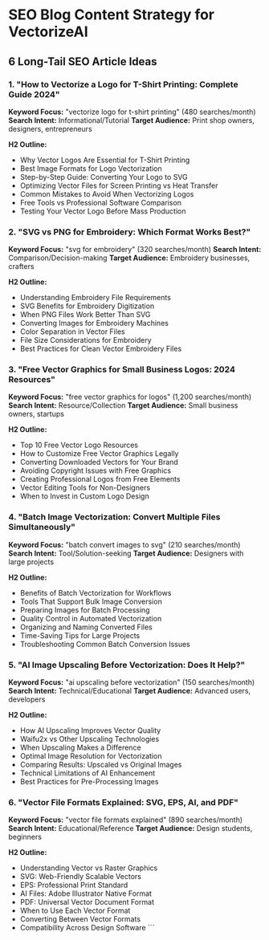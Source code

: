 # SEO Blog Content Strategy for VectorizeAI

## 6 Long-Tail SEO Article Ideas

### 1. "How to Vectorize a Logo for T-Shirt Printing: Complete Guide 2024"
**Keyword Focus:** "vectorize logo for t-shirt printing" (480 searches/month)
**Search Intent:** Informational/Tutorial
**Target Audience:** Print shop owners, designers, entrepreneurs

**H2 Outline:**
- Why Vector Logos Are Essential for T-Shirt Printing
- Best Image Formats for Logo Vectorization
- Step-by-Step Guide: Converting Your Logo to SVG
- Optimizing Vector Files for Screen Printing vs Heat Transfer
- Common Mistakes to Avoid When Vectorizing Logos
- Free Tools vs Professional Software Comparison
- Testing Your Vector Logo Before Mass Production

### 2. "SVG vs PNG for Embroidery: Which Format Works Best?"
**Keyword Focus:** "svg for embroidery" (320 searches/month)
**Search Intent:** Comparison/Decision-making
**Target Audience:** Embroidery businesses, crafters

**H2 Outline:**
- Understanding Embroidery File Requirements
- SVG Benefits for Embroidery Digitization
- When PNG Files Work Better Than SVG
- Converting Images for Embroidery Machines
- Color Separation in Vector Files
- File Size Considerations for Embroidery
- Best Practices for Clean Vector Embroidery Files

### 3. "Free Vector Graphics for Small Business Logos: 2024 Resources"
**Keyword Focus:** "free vector graphics for logos" (1,200 searches/month)
**Search Intent:** Resource/Collection
**Target Audience:** Small business owners, startups

**H2 Outline:**
- Top 10 Free Vector Logo Resources
- How to Customize Free Vector Graphics Legally
- Converting Downloaded Vectors for Your Brand
- Avoiding Copyright Issues with Free Graphics
- Creating Professional Logos from Free Elements
- Vector Editing Tools for Non-Designers
- When to Invest in Custom Logo Design

### 4. "Batch Image Vectorization: Convert Multiple Files Simultaneously"
**Keyword Focus:** "batch convert images to svg" (210 searches/month)
**Search Intent:** Tool/Solution-seeking
**Target Audience:** Designers with large projects

**H2 Outline:**
- Benefits of Batch Vectorization for Workflows
- Tools That Support Bulk Image Conversion
- Preparing Images for Batch Processing
- Quality Control in Automated Vectorization
- Organizing and Naming Converted Files
- Time-Saving Tips for Large Projects
- Troubleshooting Common Batch Conversion Issues

### 5. "AI Image Upscaling Before Vectorization: Does It Help?"
**Keyword Focus:** "ai upscaling before vectorization" (150 searches/month)
**Search Intent:** Technical/Educational
**Target Audience:** Advanced users, developers

**H2 Outline:**
- How AI Upscaling Improves Vector Quality
- Waifu2x vs Other Upscaling Technologies
- When Upscaling Makes a Difference
- Optimal Image Resolution for Vectorization
- Comparing Results: Upscaled vs Original Images
- Technical Limitations of AI Enhancement
- Best Practices for Pre-Processing Images

### 6. "Vector File Formats Explained: SVG, EPS, AI, and PDF"
**Keyword Focus:** "vector file formats explained" (890 searches/month)
**Search Intent:** Educational/Reference
**Target Audience:** Design students, beginners

**H2 Outline:**
- Understanding Vector vs Raster Graphics
- SVG: Web-Friendly Scalable Vectors
- EPS: Professional Print Standard
- AI Files: Adobe Illustrator Native Format
- PDF: Universal Vector Document Format
- When to Use Each Vector Format
- Converting Between Vector Formats
- Compatibility Across Design Software
\`\`\`
